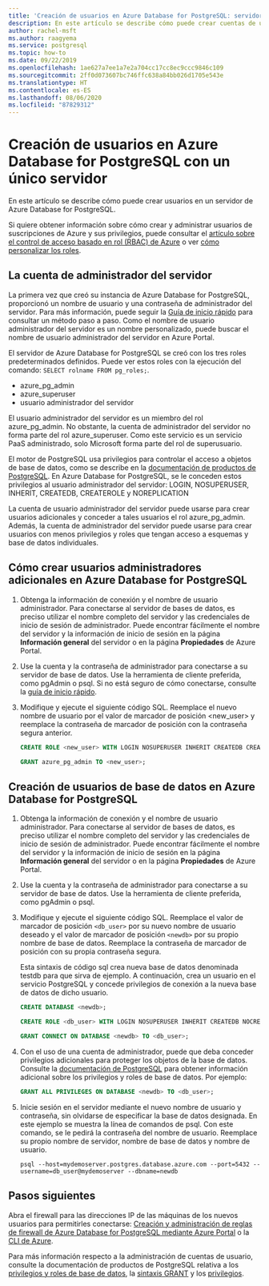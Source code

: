```yaml
---
title: 'Creación de usuarios en Azure Database for PostgreSQL: servidor único'
description: En este artículo se describe cómo puede crear cuentas de usuario para interactuar con Azure Database for PostgreSQL con un único servidor.
author: rachel-msft
ms.author: raagyema
ms.service: postgresql
ms.topic: how-to
ms.date: 09/22/2019
ms.openlocfilehash: 1ae627a7ee1a7e2a704cc17cc8ec9ccc9846c109
ms.sourcegitcommit: 2ff0d073607bc746ffc638a84bb026d1705e543e
ms.translationtype: HT
ms.contentlocale: es-ES
ms.lasthandoff: 08/06/2020
ms.locfileid: "87829312"
---
```

# <a name="create-users-in-azure-database-for-postgresql---single-server"></a>Creación de usuarios en Azure Database for PostgreSQL con un único servidor

En este artículo se describe cómo puede crear usuarios en un servidor de Azure Database for PostgreSQL.

Si quiere obtener información sobre cómo crear y administrar usuarios de suscripciones de Azure y sus privilegios, puede consultar el [artículo sobre el control de acceso basado en rol (RBAC) de Azure](../role-based-access-control/built-in-roles.md) o ver [cómo personalizar los roles](../role-based-access-control/custom-roles.md).

## <a name="the-server-admin-account"></a>La cuenta de administrador del servidor

La primera vez que creó su instancia de Azure Database for PostgreSQL, proporcionó un nombre de usuario y una contraseña de administrador del servidor. Para más información, puede seguir la [Guía de inicio rápido](quickstart-create-server-database-portal.md) para consultar un método paso a paso. Como el nombre de usuario administrador del servidor es un nombre personalizado, puede buscar el nombre de usuario administrador del servidor en Azure Portal.

El servidor de Azure Database for PostgreSQL se creó con los tres roles predeterminados definidos. Puede ver estos roles con la ejecución del comando: `SELECT rolname FROM pg_roles;`.

- azure_pg_admin
- azure_superuser
- usuario administrador del servidor

El usuario administrador del servidor es un miembro del rol azure_pg_admin. No obstante, la cuenta de administrador del servidor no forma parte del rol azure_superuser. Como este servicio es un servicio PaaS administrado, solo Microsoft forma parte del rol de superusuario.

El motor de PostgreSQL usa privilegios para controlar el acceso a objetos de base de datos, como se describe en la [documentación de productos de PostgreSQL](https://www.postgresql.org/docs/current/static/sql-createrole.html). En Azure Database for PostgreSQL, se le conceden estos privilegios al usuario administrador del servidor: LOGIN, NOSUPERUSER, INHERIT, CREATEDB, CREATEROLE y NOREPLICATION

La cuenta de usuario administrador del servidor puede usarse para crear usuarios adicionales y conceder a tales usuarios el rol azure_pg_admin. Además, la cuenta de administrador del servidor puede usarse para crear usuarios con menos privilegios y roles que tengan acceso a esquemas y base de datos individuales.

## <a name="how-to-create-additional-admin-users-in-azure-database-for-postgresql"></a>Cómo crear usuarios administradores adicionales en Azure Database for PostgreSQL

1. Obtenga la información de conexión y el nombre de usuario administrador.
   Para conectarse al servidor de bases de datos, es preciso utilizar el nombre completo del servidor y las credenciales de inicio de sesión de administrador. Puede encontrar fácilmente el nombre del servidor y la información de inicio de sesión en la página **Información general** del servidor o en la página **Propiedades** de Azure Portal.

2. Use la cuenta y la contraseña de administrador para conectarse a su servidor de base de datos. Use la herramienta de cliente preferida, como pgAdmin o psql.
   Si no está seguro de cómo conectarse, consulte la [guía de inicio rápido](./quickstart-create-server-database-portal.md).

3. Modifique y ejecute el siguiente código SQL. Reemplace el nuevo nombre de usuario por el valor de marcador de posición <new_user> y reemplace la contraseña de marcador de posición con la contraseña segura anterior. 

   ```sql
   CREATE ROLE <new_user> WITH LOGIN NOSUPERUSER INHERIT CREATEDB CREATEROLE NOREPLICATION PASSWORD '<StrongPassword!>';

   GRANT azure_pg_admin TO <new_user>;
   ```

## <a name="how-to-create-database-users-in-azure-database-for-postgresql"></a>Creación de usuarios de base de datos en Azure Database for PostgreSQL

1. Obtenga la información de conexión y el nombre de usuario administrador.
   Para conectarse al servidor de bases de datos, es preciso utilizar el nombre completo del servidor y las credenciales de inicio de sesión de administrador. Puede encontrar fácilmente el nombre del servidor y la información de inicio de sesión en la página **Información general** del servidor o en la página **Propiedades** de Azure Portal.

2. Use la cuenta y la contraseña de administrador para conectarse a su servidor de base de datos. Use la herramienta de cliente preferida, como pgAdmin o psql.

3. Modifique y ejecute el siguiente código SQL. Reemplace el valor de marcador de posición `<db_user>` por su nuevo nombre de usuario deseado y el valor de marcador de posición `<newdb>` por su propio nombre de base de datos. Reemplace la contraseña de marcador de posición con su propia contraseña segura.

   Esta sintaxis de código sql crea nueva base de datos denominada testdb para que sirva de ejemplo. A continuación, crea un usuario en el servicio PostgreSQL y concede privilegios de conexión a la nueva base de datos de dicho usuario.

   ```sql
   CREATE DATABASE <newdb>;
   
   CREATE ROLE <db_user> WITH LOGIN NOSUPERUSER INHERIT CREATEDB NOCREATEROLE NOREPLICATION PASSWORD '<StrongPassword!>';
   
   GRANT CONNECT ON DATABASE <newdb> TO <db_user>;
   ```

4. Con el uso de una cuenta de administrador, puede que deba conceder privilegios adicionales para proteger los objetos de la base de datos. Consulte la [documentación de PostgreSQL](https://www.postgresql.org/docs/current/static/ddl-priv.html) para obtener información adicional sobre los privilegios y roles de base de datos. Por ejemplo:

   ```sql
   GRANT ALL PRIVILEGES ON DATABASE <newdb> TO <db_user>;
   ```

5. Inicie sesión en el servidor mediante el nuevo nombre de usuario y contraseña, sin olvidarse de especificar la base de datos designada. En este ejemplo se muestra la línea de comandos de psql. Con este comando, se le pedirá la contraseña del nombre de usuario. Reemplace su propio nombre de servidor, nombre de base de datos y nombre de usuario.

   ```shell
   psql --host=mydemoserver.postgres.database.azure.com --port=5432 --username=db_user@mydemoserver --dbname=newdb
   ```

## <a name="next-steps"></a>Pasos siguientes

Abra el firewall para las direcciones IP de las máquinas de los nuevos usuarios para permitirles conectarse: [Creación y administración de reglas de firewall de Azure Database for PostgreSQL mediante Azure Portal](howto-manage-firewall-using-portal.md) o la [CLI de Azure](howto-manage-firewall-using-cli.md).

Para más información respecto a la administración de cuentas de usuario, consulte la documentación de productos de PostgreSQL relativa a los [privilegios y roles de base de datos](https://www.postgresql.org/docs/current/static/user-manag.html), la [sintaxis GRANT](https://www.postgresql.org/docs/current/static/sql-grant.html) y los [privilegios](https://www.postgresql.org/docs/current/static/ddl-priv.html).
